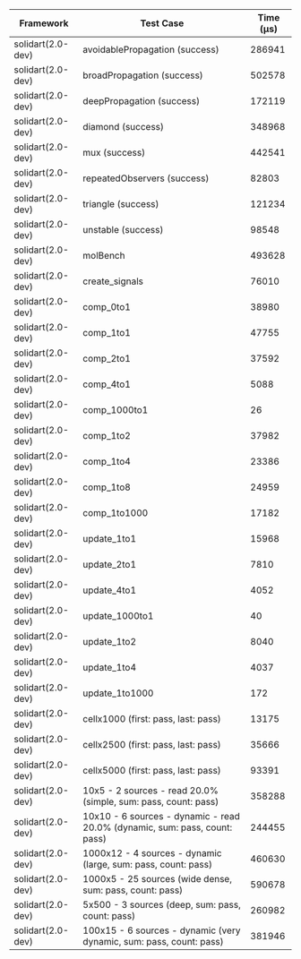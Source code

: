 | Framework | Test Case | Time (μs) |
| --- | --- | --- |
| solidart(2.0-dev) | avoidablePropagation (success) | 286941 |
| solidart(2.0-dev) | broadPropagation (success) | 502578 |
| solidart(2.0-dev) | deepPropagation (success) | 172119 |
| solidart(2.0-dev) | diamond (success) | 348968 |
| solidart(2.0-dev) | mux (success) | 442541 |
| solidart(2.0-dev) | repeatedObservers (success) | 82803 |
| solidart(2.0-dev) | triangle (success) | 121234 |
| solidart(2.0-dev) | unstable (success) | 98548 |
| solidart(2.0-dev) | molBench | 493628 |
| solidart(2.0-dev) | create_signals | 76010 |
| solidart(2.0-dev) | comp_0to1 | 38980 |
| solidart(2.0-dev) | comp_1to1 | 47755 |
| solidart(2.0-dev) | comp_2to1 | 37592 |
| solidart(2.0-dev) | comp_4to1 | 5088 |
| solidart(2.0-dev) | comp_1000to1 | 26 |
| solidart(2.0-dev) | comp_1to2 | 37982 |
| solidart(2.0-dev) | comp_1to4 | 23386 |
| solidart(2.0-dev) | comp_1to8 | 24959 |
| solidart(2.0-dev) | comp_1to1000 | 17182 |
| solidart(2.0-dev) | update_1to1 | 15968 |
| solidart(2.0-dev) | update_2to1 | 7810 |
| solidart(2.0-dev) | update_4to1 | 4052 |
| solidart(2.0-dev) | update_1000to1 | 40 |
| solidart(2.0-dev) | update_1to2 | 8040 |
| solidart(2.0-dev) | update_1to4 | 4037 |
| solidart(2.0-dev) | update_1to1000 | 172 |
| solidart(2.0-dev) | cellx1000 (first: pass, last: pass) | 13175 |
| solidart(2.0-dev) | cellx2500 (first: pass, last: pass) | 35666 |
| solidart(2.0-dev) | cellx5000 (first: pass, last: pass) | 93391 |
| solidart(2.0-dev) | 10x5 - 2 sources - read 20.0% (simple, sum: pass, count: pass) | 358288 |
| solidart(2.0-dev) | 10x10 - 6 sources - dynamic - read 20.0% (dynamic, sum: pass, count: pass) | 244455 |
| solidart(2.0-dev) | 1000x12 - 4 sources - dynamic (large, sum: pass, count: pass) | 460630 |
| solidart(2.0-dev) | 1000x5 - 25 sources (wide dense, sum: pass, count: pass) | 590678 |
| solidart(2.0-dev) | 5x500 - 3 sources (deep, sum: pass, count: pass) | 260982 |
| solidart(2.0-dev) | 100x15 - 6 sources - dynamic (very dynamic, sum: pass, count: pass) | 381946 |
